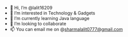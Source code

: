- 👋 Hi, I’m @lalit16209
- 👀 I’m interested in Technology & Gadgets 
- 🌱 I’m currently learning Java language 
- 💞️ I’m looking to collaborate
- 📫 You can email me on @sharmalalit0777@gmail.com

<!---
lalit16209/lalit16209 is a ✨ special ✨ repository because its `README.md` (this file) appears on your GitHub profile.
You can click the Preview link to take a look at your changes.
--->
